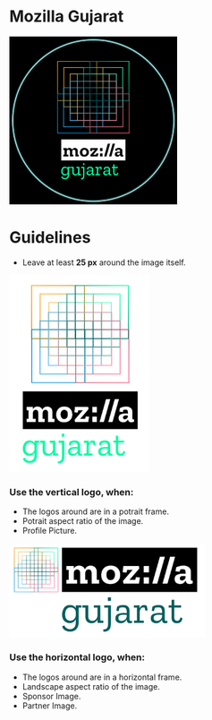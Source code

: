 # Mozilla Gujarat

<img src="https://github.com/pransh15/mozguj-logo/blob/master/mozguj-social-display.png" alt="Social Media Display" width="300"/>

# Guidelines

- Leave at least **25 px** around the image itself.

<img src="https://github.com/pransh15/mozguj-logo/blob/master/mozguj-vertical-black.png" alt="vertical-logo" width="250"/>

### Use the vertical logo, when:
- The logos around are in a potrait frame.
- Potrait aspect ratio of the image.
- Profile Picture.
  
<img src="https://github.com/pransh15/mozguj-logo/blob/master/mozguj-horizontal-black.png" alt="horizontal-logo" width="350"/>

### Use the horizontal logo, when:
- The logos around are in a horizontal frame.
- Landscape aspect ratio of the image.
- Sponsor Image.
- Partner Image.

